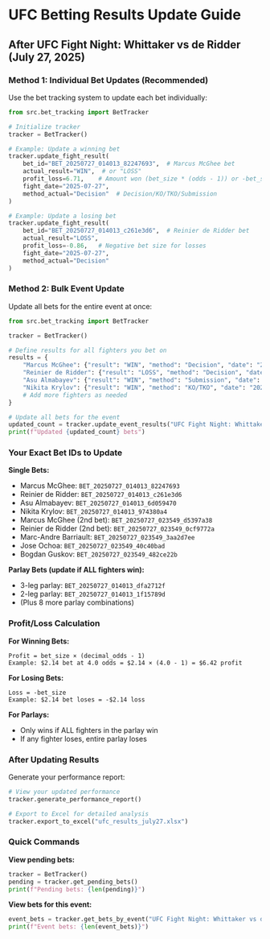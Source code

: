 # UFC Betting Results Update Guide

## After UFC Fight Night: Whittaker vs de Ridder (July 27, 2025)

### Method 1: Individual Bet Updates (Recommended)

Use the bet tracking system to update each bet individually:

```python
from src.bet_tracking import BetTracker

# Initialize tracker
tracker = BetTracker()

# Example: Update a winning bet
tracker.update_fight_result(
    bet_id="BET_20250727_014013_82247693",  # Marcus McGhee bet
    actual_result="WIN",  # or "LOSS"
    profit_loss=6.71,    # Amount won (bet_size * (odds - 1)) or -bet_size for loss
    fight_date="2025-07-27",
    method_actual="Decision"  # Decision/KO/TKO/Submission
)

# Example: Update a losing bet  
tracker.update_fight_result(
    bet_id="BET_20250727_014013_c261e3d6",  # Reinier de Ridder bet
    actual_result="LOSS",
    profit_loss=-0.86,   # Negative bet size for losses
    fight_date="2025-07-27", 
    method_actual="Decision"
)
```

### Method 2: Bulk Event Update

Update all bets for the entire event at once:

```python
from src.bet_tracking import BetTracker

tracker = BetTracker()

# Define results for all fighters you bet on
results = {
    "Marcus McGhee": {"result": "WIN", "method": "Decision", "date": "2025-07-27"},
    "Reinier de Ridder": {"result": "LOSS", "method": "Decision", "date": "2025-07-27"},
    "Asu Almabayev": {"result": "WIN", "method": "Submission", "date": "2025-07-27"},
    "Nikita Krylov": {"result": "WIN", "method": "KO/TKO", "date": "2025-07-27"},
    # Add more fighters as needed
}

# Update all bets for the event
updated_count = tracker.update_event_results("UFC Fight Night: Whittaker vs de Ridder", results)
print(f"Updated {updated_count} bets")
```

### Your Exact Bet IDs to Update

**Single Bets:**
- Marcus McGhee: `BET_20250727_014013_82247693`
- Reinier de Ridder: `BET_20250727_014013_c261e3d6` 
- Asu Almabayev: `BET_20250727_014013_6d059470`
- Nikita Krylov: `BET_20250727_014013_974380a4`
- Marcus McGhee (2nd bet): `BET_20250727_023549_d5397a38`
- Reinier de Ridder (2nd bet): `BET_20250727_023549_0cf9772a`
- Marc-Andre Barriault: `BET_20250727_023549_3aa2d7ee`
- Jose Ochoa: `BET_20250727_023549_40c40bad`
- Bogdan Guskov: `BET_20250727_023549_482ce22b`

**Parlay Bets (update if ALL fighters win):**
- 3-leg parlay: `BET_20250727_014013_dfa2712f`
- 2-leg parlay: `BET_20250727_014013_1f15789d`
- (Plus 8 more parlay combinations)

### Profit/Loss Calculation

**For Winning Bets:**
```
Profit = bet_size × (decimal_odds - 1)
Example: $2.14 bet at 4.0 odds = $2.14 × (4.0 - 1) = $6.42 profit
```

**For Losing Bets:**
```
Loss = -bet_size
Example: $2.14 bet loses = -$2.14 loss
```

**For Parlays:**
- Only wins if ALL fighters in the parlay win
- If any fighter loses, entire parlay loses

### After Updating Results

Generate your performance report:

```python
# View your updated performance
tracker.generate_performance_report()

# Export to Excel for detailed analysis
tracker.export_to_excel("ufc_results_july27.xlsx")
```

### Quick Commands

**View pending bets:**
```python
tracker = BetTracker()
pending = tracker.get_pending_bets()
print(f"Pending bets: {len(pending)}")
```

**View bets for this event:**
```python
event_bets = tracker.get_bets_by_event("UFC Fight Night: Whittaker vs de Ridder")
print(f"Event bets: {len(event_bets)}")
```